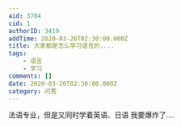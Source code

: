 ```yaml
---
aid: 3704
cid: 1
authorID: 3419
addTime: 2020-03-26T02:30:00.000Z
title: 大家都是怎么学习语言的....
tags:
    - 语言
    - 学习
comments: []
date: 2020-03-26T02:30:00.000Z
category: 问答
---
```


法语专业，但是又同时学着英语、日语 我要爆炸了....
